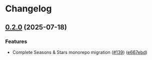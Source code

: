# Changelog

## [0.2.0](https://github.com/rayners/fvtt-seasons-and-stars/compare/seasons-and-stars-fantasy-v0.1.0...seasons-and-stars-fantasy-v0.2.0) (2025-07-18)


### Features

* Complete Seasons & Stars monorepo migration ([#139](https://github.com/rayners/fvtt-seasons-and-stars/issues/139)) ([e667ebd](https://github.com/rayners/fvtt-seasons-and-stars/commit/e667ebdc3b4cdc9f64bebc03b075136b495cac60))
